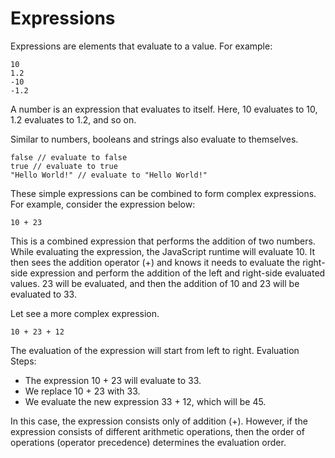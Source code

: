 # Expressions

Expressions are elements that evaluate to a value. For example:

```javascript,readonly,norepl
10
1.2
-10
-1.2
```

A number is an expression that evaluates to itself. Here, 10 evaluates to 10, 1.2 evaluates to 1.2, and so on.

Similar to numbers, booleans and strings also evaluate to themselves.

```javascript,readonly,norepl
false // evaluate to false
true // evaluate to true
"Hello World!" // evaluate to "Hello World!"
```

These simple expressions can be combined to form complex expressions. For example, consider the expression below:

```javascript,readonly,norepl
10 + 23
```

This is a combined expression that performs the addition of two numbers. While evaluating the expression, the JavaScript runtime will evaluate 10. It then sees the addition operator (+) and knows it needs to evaluate the right-side expression and perform the addition of the left and right-side evaluated values. 23 will be evaluated, and then the addition of 10 and 23 will be evaluated to 33.

Let see a more complex expression.

```javascript,readonly,norepl
10 + 23 + 12
```

The evaluation of the expression will start from left to right.
Evaluation Steps:

- The expression 10 + 23 will evaluate to 33.
- We replace 10 + 23 with 33.
- We evaluate the new expression 33 + 12, which will be 45.

In this case, the expression consists only of addition (+). However, if the expression consists of different arithmetic operations, then the order of operations (operator precedence) determines the evaluation order.
